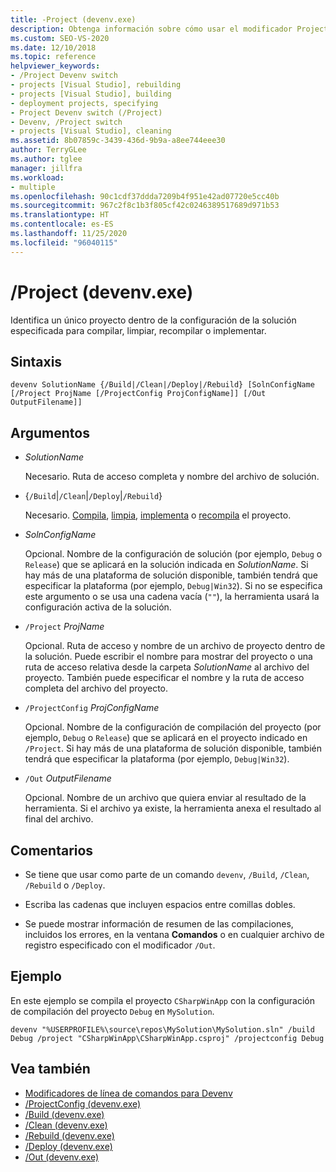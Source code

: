 ```yaml
---
title: -Project (devenv.exe)
description: Obtenga información sobre cómo usar el modificador Project de la línea de comandos de devenv para identificar un único proyecto dentro de la configuración de la solución especificada para compilar, limpiar, recompilar o implementar el proyecto.
ms.custom: SEO-VS-2020
ms.date: 12/10/2018
ms.topic: reference
helpviewer_keywords:
- /Project Devenv switch
- projects [Visual Studio], rebuilding
- projects [Visual Studio], building
- deployment projects, specifying
- Project Devenv switch (/Project)
- Devenv, /Project switch
- projects [Visual Studio], cleaning
ms.assetid: 8b07859c-3439-436d-9b9a-a8ee744eee30
author: TerryGLee
ms.author: tglee
manager: jillfra
ms.workload:
- multiple
ms.openlocfilehash: 90c1cdf37ddda7209b4f951e42ad07720e5cc40b
ms.sourcegitcommit: 967c2f8c1b3f805cf42c0246389517689d971b53
ms.translationtype: HT
ms.contentlocale: es-ES
ms.lasthandoff: 11/25/2020
ms.locfileid: "96040115"
---
```

# <a name="project-devenvexe"></a>/Project (devenv.exe)

Identifica un único proyecto dentro de la configuración de la solución especificada para compilar, limpiar, recompilar o implementar.

## <a name="syntax"></a>Sintaxis

```shell
devenv SolutionName {/Build|/Clean|/Deploy|/Rebuild} [SolnConfigName [/Project ProjName [/ProjectConfig ProjConfigName]] [/Out OutputFilename]]
```

## <a name="arguments"></a>Argumentos

- *SolutionName*

  Necesario. Ruta de acceso completa y nombre del archivo de solución.

- {`/Build`|`/Clean`|`/Deploy`|`/Rebuild`}

  Necesario. [Compila](build-devenv-exe.md), [limpia](clean-devenv-exe.md), [implementa](deploy-devenv-exe.md) o [recompila](rebuild-devenv-exe.md) el proyecto.

- *SolnConfigName*

  Opcional. Nombre de la configuración de solución (por ejemplo, `Debug` o `Release`) que se aplicará en la solución indicada en *SolutionName*. Si hay más de una plataforma de solución disponible, también tendrá que especificar la plataforma (por ejemplo, `Debug|Win32`). Si no se especifica este argumento o se usa una cadena vacía (`""`), la herramienta usará la configuración activa de la solución.

- `/Project` *ProjName*

  Opcional. Ruta de acceso y nombre de un archivo de proyecto dentro de la solución. Puede escribir el nombre para mostrar del proyecto o una ruta de acceso relativa desde la carpeta *SolutionName* al archivo del proyecto. También puede especificar el nombre y la ruta de acceso completa del archivo del proyecto.

- `/ProjectConfig` *ProjConfigName*

  Opcional. Nombre de la configuración de compilación del proyecto (por ejemplo, `Debug` o `Release`) que se aplicará en el proyecto indicado en `/Project`. Si hay más de una plataforma de solución disponible, también tendrá que especificar la plataforma (por ejemplo, `Debug|Win32`).

- `/Out` *OutputFilename*

  Opcional. Nombre de un archivo que quiera enviar al resultado de la herramienta. Si el archivo ya existe, la herramienta anexa el resultado al final del archivo.

## <a name="remarks"></a>Comentarios

- Se tiene que usar como parte de un comando `devenv`, `/Build`, `/Clean`, `/Rebuild` o `/Deploy`.

- Escriba las cadenas que incluyen espacios entre comillas dobles.

- Se puede mostrar información de resumen de las compilaciones, incluidos los errores, en la ventana **Comandos** o en cualquier archivo de registro especificado con el modificador `/Out`.

## <a name="example"></a>Ejemplo

En este ejemplo se compila el proyecto `CSharpWinApp` con la configuración de compilación del proyecto `Debug` en `MySolution`.

```shell
devenv "%USERPROFILE%\source\repos\MySolution\MySolution.sln" /build Debug /project "CSharpWinApp\CSharpWinApp.csproj" /projectconfig Debug
```

## <a name="see-also"></a>Vea también

- [Modificadores de línea de comandos para Devenv](../../ide/reference/devenv-command-line-switches.md)
- [/ProjectConfig (devenv.exe)](../../ide/reference/projectconfig-devenv-exe.md)
- [/Build (devenv.exe)](../../ide/reference/build-devenv-exe.md)
- [/Clean (devenv.exe)](../../ide/reference/clean-devenv-exe.md)
- [/Rebuild (devenv.exe)](../../ide/reference/rebuild-devenv-exe.md)
- [/Deploy (devenv.exe)](../../ide/reference/deploy-devenv-exe.md)
- [/Out (devenv.exe)](../../ide/reference/out-devenv-exe.md)
